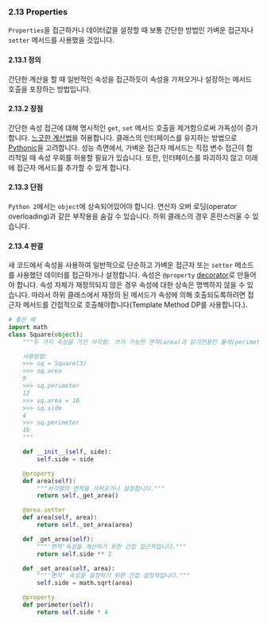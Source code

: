 <a id="s2.13-properties"></a>
<a id="properties"></a>
### 2.13 Properties

`Properties`을 접근하거나 데이터값을 설정할 때 보통 간단한 방법인 가벼운 접근자나 `setter` 메서드를 사용했을 것입니다.

<a id="s2.13.1-definition"></a>
#### 2.13.1 정의

간단한 계산을 할 때 일반적인 속성을 접근하듯이 속성을 가져오거나 설정하는 메서드 호출을 포장하는 방법입니다.

<a id="s2.13.2-pros"></a>
#### 2.13.2 장점

간단한 속성 접근에 대해 명시적인 `get`, `set` 메서드 호출을 제거함으로써 가독성이 증가합니다. [느긋한 계산법](https://ko.wikipedia.org/wiki/느긋한_계산법)을 허용합니다. 클래스의 인터페이스를 유지하는 방법으로 [Pythonic](https://github.com/Yosseulsin-JOB/Google-Python-Style-Guide-kor/wiki/2.13-properties#pythonic)을 고려합니다. 성능 측면에서, 가벼운 접근자 메서드는 직접 변수 접근이 합리적일 때 속성 우회를 허용할 필요가 있습니다. 또한, 인터페이스를 파괴하지 않고 미래에 접근자 메서드를 추가할 수 있게 합니다.

<a id="s2.13.3-cons"></a>
#### 2.13.3 단점

`Python 2`에서는 `object`에 상속되어있어야 합니다. 연산자 오버 로딩(operator overloading)과 같은 부작용을 숨길 수 있습니다. 하위 클래스의 경우 혼란스러울 수 있습니다.

<a id="s2.13.4-decision"></a>
#### 2.13.4 판결

새 코드에서 속성을 사용하여 일반적으로 단순하고 가벼운 접근자 또는 `setter` 메소드를 사용했던 데이터를 접근하거나 설정합니다. 속성은 `@property` [decorator](#s2.17-function-and-method-decorators)로 만들어야 합니다. 속성 자체가 재정의되지 않은 경우 속성에 대한 상속은 명백하지 않을 수 있습니다. 따라서 하위 클래스에서 재정의 된 메서드가 속성에 의해 호출되도록하려면 접근자 메서드를 간접적으로 호출해야합니다(Template Method DP를 사용합니다.).

```python
# 좋은 예
import math
class Square(object):
    """두 가지 속성을 가진 사각형: 쓰기 가능한 면적(area)과 읽기전용인 둘레(perimeter)

    사용방법:
    >>> sq = Square(3)
    >>> sq.area
    9
    >>> sq.perimeter
    12
    >>> sq.area = 16
    >>> sq.side
    4
    >>> sq.perimeter
    16
    """

    def __init__(self, side):
        self.side = side

    @property
    def area(self):
        """사각형의 면적을 가져오거나 설정합니다."""
        return self._get_area()

    @area.setter
    def area(self, area):
        return self._set_area(area)

    def _get_area(self):
        """'면적'속성을 계산하기 위한 간접 접근자입니다."""
        return self.side ** 2

    def _set_area(self, area):
        """'면적' 속성을 설정하기 위한 간접 설정자입니다."""
        self.side = math.sqrt(area)

    @property
    def perimeter(self):
        return self.side * 4
```